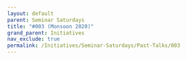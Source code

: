 ```yaml
---
layout: default
parent: Seminar Saturdays
title: "#003 (Monsoon 2020)"
grand_parent: Initiatives
nav_exclude: true
permalink: /Initiatives/Seminar-Saturdays/Past-Talks/003
---
```


